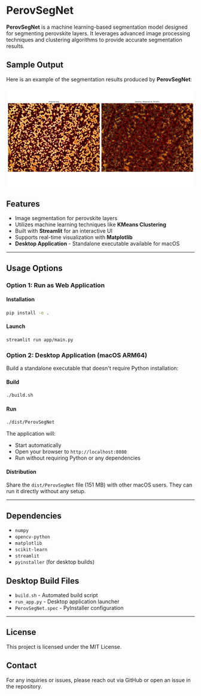 # PerovSegNet

**PerovSegNet** is a machine learning-based segmentation model designed for segmenting perovskite layers. It leverages advanced image processing techniques and clustering algorithms to provide accurate segmentation results.

## Sample Output

Here is an example of the segmentation results produced by **PerovSegNet**:

![Original Image   Segmented Image](Img/Usage_example.jpeg)

## Features
- Image segmentation for perovskite layers
- Utilizes machine learning techniques like **KMeans Clustering**
- Built with **Streamlit** for an interactive UI
- Supports real-time visualization with **Matplotlib**
- **Desktop Application** - Standalone executable available for macOS

---

## Usage Options

### Option 1: Run as Web Application

#### Installation

```sh
pip install -e .
```

#### Launch

```sh
streamlit run app/main.py
```

### Option 2: Desktop Application (macOS ARM64)

Build a standalone executable that doesn't require Python installation:

#### Build

```bash
./build.sh
```

#### Run

```bash
./dist/PerovSegNet
```

The application will:
- Start automatically
- Open your browser to `http://localhost:8080`
- Run without requiring Python or any dependencies

#### Distribution

Share the `dist/PerovSegNet` file (151 MB) with other macOS users. They can run it directly without any setup.

---

## Dependencies

- `numpy`
- `opencv-python`
- `matplotlib`
- `scikit-learn`
- `streamlit`
- `pyinstaller` (for desktop builds)

## Desktop Build Files

- `build.sh` - Automated build script
- `run_app.py` - Desktop application launcher
- `PerovSegNet.spec` - PyInstaller configuration

---

## License

This project is licensed under the MIT License.

## Contact

For any inquiries or issues, please reach out via GitHub or open an issue in the repository.
